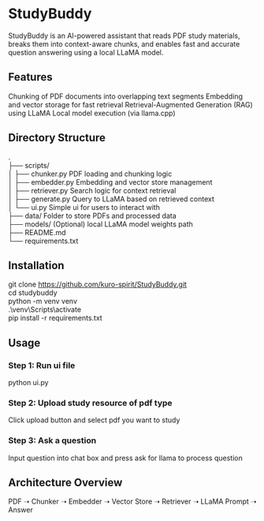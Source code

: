 # StudyBuddy

StudyBuddy is an AI-powered assistant that reads PDF study materials, breaks them into context-aware chunks, and enables fast and accurate question answering using a local LLaMA model.

## Features
Chunking of PDF documents into overlapping text segments
Embedding and vector storage for fast retrieval
Retrieval-Augmented Generation (RAG) using LLaMA
Local model execution (via llama.cpp)

## Directory Structure
.  
├── scripts/  
│   ├── chunker.py           PDF loading and chunking logic  
│   ├── embedder.py          Embedding and vector store management  
│   ├── retriever.py         Search logic for context retrieval  
│   ├── generate.py          Query to LLaMA based on retrieved context  
│   └── ui.py                Simple ui for users to interact with  
├── data/                    Folder to store PDFs and processed data  
├── models/                  (Optional) local LLaMA model weights path  
├── README.md  
└── requirements.txt  

## Installation
git clone https://github.com/kuro-spirit/StudyBuddy.git  
cd studybuddy  
python -m venv venv  
.\venv\Scripts\activate  
pip install -r requirements.txt  

## Usage
### Step 1: Run ui file
python ui.py
### Step 2: Upload study resource of pdf type
Click upload button and select pdf you want to study
### Step 3: Ask a question
Input question into chat box and press ask for llama to process question

## Architecture Overview
PDF ➝ Chunker ➝ Embedder ➝ Vector Store ➝ Retriever ➝ LLaMA Prompt ➝ Answer

